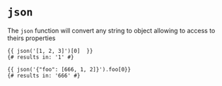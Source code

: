 # `json`
The `json` function will convert any string to object allowing to access to theirs properties

```twig
{{ json('[1, 2, 3]')[0]  }}
{# results in: '1' #}

{{ json('{"foo": [666, 1, 2]}').foo[0}}
{# results in: '666' #}
```
